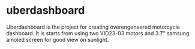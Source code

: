 # uberdashboard
Uberdashboard is the project for creating overengeneered motorcycle dashboard.
It is starts from using two VID23-03 motors and 3.7" samsung amoled screen for good view on sunlight.
